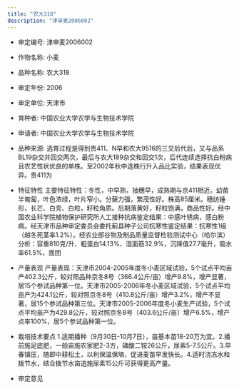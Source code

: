 ```yaml
---
title: "农大318"
description: "津审麦2006002"
---
```

* 审定编号:  津审麦2006002

*  作物名称:  小麦

*  品种名称:  农大318

*  审定年份:  2006

*  审定单位:  天津市

* 育种者:  中国农业大学农学与生物技术学院

*  申请者:  中国农业大学农学与生物技术学院

*  品种来源:  选育过程是得到贵411、N早和农大9516的三交后代后，又与品系BL19杂交并回交两次，最后与农大189杂交和回交1次，后代连续选择抗白粉病且农艺性状优良的单株。至2002年秋中选株行升入品比实验，结果表现优异。贵411为

*  特征特性
主要特征特性：冬性，中早熟，抽穗早，成熟期与京411相近。幼苗半匍匐，叶色浓绿，叶片窄小。分蘖力强，繁茂性好。株高85厘米。穗纺锤形，长芒、白壳、白粒，籽粒角质。后期落黄好，籽粒饱满，商品性好。经中国农业科学院植物保护研究所人工接种抗病鉴定结果：中感叶锈病，感白粉病。经天津市品种审定委员会委托蓟县种子公司抗寒性鉴定结果：抗寒性1级（越冬死茎率1.2%）。经农业部谷物及制品质量监督检验测试中心（哈尔滨）分析：容重810克/升、粗蛋白14.13%、湿面筋32.9%，沉降值27.7毫升，吸水率61.5%，面团

*  产量表现
产量表现：天津市2004-2005年度冬小麦区域试验，5个试点平均亩产402.3公斤，较对照品种京冬8号（366.4公斤/亩）增产9.8%，增产显著，居15个参试品种第一位。天津市2005-2006年冬小麦区域试验，5个试点平均亩产为424.1公斤，较对照京冬8号（410.8公斤/亩）增产3.2%，增产不显著，居15个参试品种第三位。天津市2005-2006年度冬小麦生产试验，5个试点平均亩产为429.8公斤，较对照京冬8号（403.6公斤/亩）增产6.5%，增产点率100%，居5个参试品种第一位。

*  栽培技术要点
1.适期播种（9月30日-10月7日），亩基本苗18-20万为宜。2.播前施足底肥，一般亩施农家肥2-3方，磷酸二铵26公斤，尿素5-7.5公斤。3.早春镇压，随即中耕松土，以利保温保墒，促进麦苗早发快长。4.适时浇冻水和拨节水，结合拨节水亩追施尿素15公斤可获得更高产量。

*  审定意见

